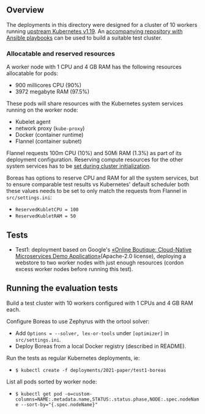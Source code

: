 ## Overview
The deployments in this directory were designed for a cluster of 10 workers running [upstream Kubernetes v1.19](https://github.com/kubernetes/kubernetes). An [accompanying repository with Ansible playbooks](https://github.com/torgeirl/kubernetes-playbooks) can be used to build a suitable test cluster.

### Allocatable and reserved resources
A worker node with 1 CPU and 4 GB RAM has the following resources allocatable for pods:
  - 900 millicores CPU (90%)
  - 3972 megabyte RAM (97.5%)

These pods will share resources with the Kubernetes system services running on the worker node:
  - Kubelet agent
  - network proxy (`kube-proxy`)
  - Docker (container runtime)
  - Flannel (container subnet)

Flannel requests 100m CPU (10%) and 50Mi RAM (1.3%) as part of its deployment configuration. Reserving compute resources for the other system services has to be [set during cluster initialization](https://v1-19.docs.kubernetes.io/docs/tasks/administer-cluster/reserve-compute-resources/). 

Boreas has options to reserve CPU and RAM for all the system services, but to ensure comparable test results vs Kubernetes' default scheduler both these values needs to be set to only match the requests from Flannel in `src/settings.ini`:
  - `ReservedKubletCPU = 100`
  - `ReservedKubletRAM = 50`

## Tests
  - Test1: deployment based on Google's [«Online Boutique: Cloud-Native Microservices Demo Application»](https://github.com/GoogleCloudPlatform/microservices-demo)(Apache-2.0 license), deploying a webstore to two worker nodes with just enough resources (cordon excess worker nodes before running this test).

## Running the evaluation tests
Build a test cluster with 10 workers configured with 1 CPUs and 4 GB RAM each.

Configure Boreas to use Zephyrus with the ortool solver:
  - Add `Options = --solver, lex-or-tools` under `[optimizer]` in `src/settings.ini`.
  - Deploy Boreas from a local Docker registry (described in README).

Run the tests as regular Kubernetes deployments, ie:
  - `$ kubectl create -f deployments/2021-paper/test1-boreas`

List all pods sorted by worker node:
  - `$ kubectl get pod -o=custom-columns=NAME:.metadata.name,STATUS:.status.phase,NODE:.spec.nodeName --sort-by="{.spec.nodeName}"` 
